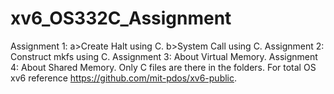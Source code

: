 # xv6_OS332C_Assignment
Assignment 1: a>Create Halt using C.
              b>System Call using C.
Assignment 2: Construct mkfs using C.
Assignment 3: About Virtual Memory.
Assignment 4: About Shared Memory.
Only C files are there in the folders.
For total OS xv6 reference https://github.com/mit-pdos/xv6-public.
